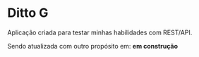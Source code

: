# Ditto G

Aplicação criada para testar minhas habilidades com REST/API.

Sendo atualizada com outro propósito em: **em construção**
